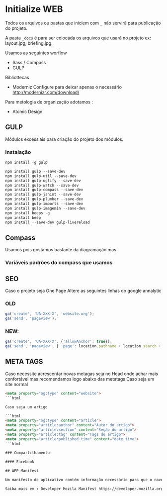 # Initialize WEB

Todos os arquivos ou pastas que iniciem com `_` não servirá para publicação do projeto.

A pasta `_docs` é para ser colocada os arquivos que usará no projeto ex: layout.jpg, briefing.jpg.

Usamos as seguintes worflow
* Sass / Compass
* GULP

Bibliottecas
* Moderniz Configure para deixar apenas o necessário http://modernizr.com/download/

Para metologia de organização adotamos :
* Atomic Design


## GULP
	
Módulos excessiais para criação do projeto dos módulos.

### Instalação

```js
npm install -g gulp

npm install gulp --save-dev
npm install gulp-util --save-dev
npm install gulp-uglify --save-dev
npm install gulp-watch --save-dev
npm install gulp-compass --save-dev
npm install gulp-jshint --save-dev
npm install gulp-plumber --save-dev
npm install gulp-imports --save-dev
npm install gulp-imagemin --save-dev
npm install beeps -g
npm install beep
npm install --save-dev gulp-livereload
```

## Compass
Usamos pois gostamos bastante da diagramação mas
### Variáveis padrões do compass que usamos


## SEO
Caso o projeto seja One Page Altere as seguintes linhas do google annalytic  

### OLD

```js
ga('create', 'UA-XXX-X', 'website.org');
ga('send', 'pageview');
```
### NEW:

```js
ga('create', 'UA-XXX-X', {'allowAnchor': true});
ga('send', 'pageview', { 'page': location.pathname + location.search + locat
```

## META TAGS

Caso necessite acrescentar novas metagas seja  no Head onde achar mais confortável mas recomendamos logo abaixo das metatags
Caso seja um site normal

```html 
<meta property="og:type" content="website">
```html

Caso seja um artigo

```html
<meta property="og:type" content="article">
<meta property="article:author" content="Autor do artigo">
<meta property="article:section" content="Seção do artigo">
<meta property="article:tag" content="Tags do artigo">
<meta property="article:published_time" content="date_time">
```html

### Compartilhamento

#### Facebook
	
## APP Manifest

Um manifesto de aplicativo contém informação necessário para que o navegador web interaja com um aplicativo. Ele provê tanto elementos para serem lidos por humanos (um nome, um conjunto de ícones, uma descrição; possivelmente em várias línguas) quanto elementos para serem lidos por máquinas, que permite ao navegador exibir e executar aplicativos

Saiba mais em : Developer Mozila Manifest https://developer.mozilla.org/pt-BR/Apps/Manifest
